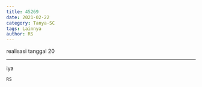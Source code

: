```yaml
---
title: 45269
date: 2021-02-22
category: Tanya-SC
tags: Lainnya
author: RS
---
```


realisasi tanggal 20

---

iya

`RS`
